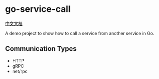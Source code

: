 # go-service-call

[中文文档](README-CN.md)

A demo project to show how to call a service from another service in Go.

## Communication Types

+ HTTP
+ gRPC
+ net/rpc